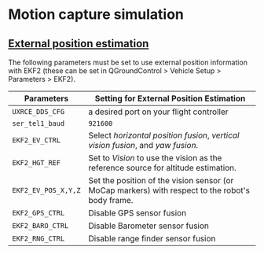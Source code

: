 # Motion capture simulation

## [External position estimation](https://docs.px4.io/main/en/ros/external_position_estimation.html#using-vision-or-motion-capture-systems-for-position-estimation)

The following parameters must be set to use external position information with EKF2 (these can be set in QGroundControl > Vehicle Setup > Parameters > EKF2).

|**Parameters** | **Setting for External Position Estimation** |
| --- | --- |
| `UXRCE_DDS_CFG`| a desired port on your flight controller|
| `ser_tel1_baud`| `921600`|
| `EKF2_EV_CTRL` | Select *horizontal position fusion*, *vertical vision fusion*, and *yaw fusion*. |
| `EKF2_HGT_REF` | Set to *Vision* to use the vision as the reference source for altitude estimation. |
| `EKF2_EV_POS_X,Y,Z` | Set the position of the vision sensor (or MoCap markers) with respect to the robot's body frame. |
| `EKF2_GPS_CTRL`| Disable GPS sensor fusion|
| `EKF2_BARO_CTRL`| Disable Barometer sensor fusion|
| `EKF2_RNG_CTRL`| Disable range finder sensor fusion|
